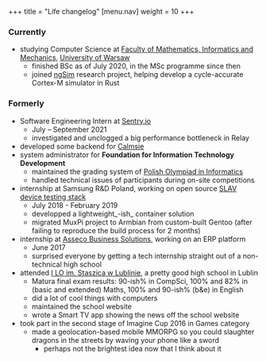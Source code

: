 +++
title = "Life changelog"
  [menu.nav]
  weight = 10
+++

### Currently

- studying Computer Science at [Faculty of Mathematics, Informatics and Mechanics](https://mimuw.edu.pl), [University of Warsaw](https://uw.edu.pl)
  - finished BSc as of July 2020, in the MSc programme since then
  - joined [ngSim](https://www.mimuw.edu.pl/~iwanicki/projects/ngSim/) research project, helping develop a cycle-accurate Cortex-M simulator in Rust

### Formerly

- Software Engineering Intern at [Sentry.io](https://sentry.io)
  - July – September 2021
  - investigated and unclogged a big performance bottleneck in Relay
- developed some backend for [Calmsie](https://calmsie.ai)
- system administrator for **Foundation for Information Technology Development**
  - maintained the grading system of [Polish Olympiad in Informatics](https://oi.edu.pl)
  - handled technical issues of participants during on-site competitions
- internship at Samsung R&D Poland, working on open source [SLAV device testing stack](https://github.com/SamsungSLAV)
  - July 2018 - February 2019
  - developped a lightweight_-ish_ container solution
  - migrated MuxPi project to Armbian from custom-built Gentoo (after failing to reproduce the build process for 2 months)
- internship at [Asseco Business Solutions](https://assecobs.pl), working on an ERP platform
  - June 2017
  - surprised everyone by getting a tech internship straight out of a non-technical high school
- attended [I LO im. Staszica w Lublinie](https://lo1.lublin.eu), a pretty good high school in Lublin
  - Matura final exam results: 90-ish% in CompSci, 100% and 82% in (basic and extended) Maths, 100% and 90-ish% (b&e) in English
  - did a lot of cool things with computers
  - maintained the school website
  - wrote a Smart TV app showing the news off the school website
- took part in the second stage of Imagine Cup 2016 in Games category
  - made a geolocation-based mobile MMORPG so you could slaughter dragons in the streets by waving your phone like a sword
    - perhaps not the brightest idea now that I think about it
